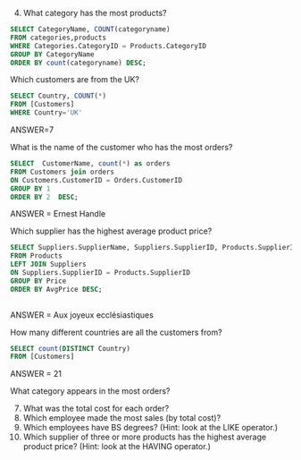 4) What category has the most products?

```sql
SELECT CategoryName, COUNT(categoryname)
FROM categories,products
WHERE Categories.CategoryID = Products.CategoryID
GROUP BY CategoryName
ORDER BY count(categoryname) DESC;
```

Which customers are from the UK?

```sql 
SELECT Country, COUNT(*) 
FROM [Customers]
WHERE Country='UK'
```
ANSWER=7

What is the name of the customer who has the most orders?
```sql
SELECT  CustomerName, count(*) as orders 
FROM Customers join orders
ON Customers.CustomerID = Orders.CustomerID
GROUP BY 1
ORDER BY 2  DESC;
```
ANSWER = Ernest Handle

Which supplier has the highest average product price?
```sql
SELECT Suppliers.SupplierName, Suppliers.SupplierID, Products.SupplierID, AVG(Products.Price) AS AvgPrice
FROM Products 
LEFT JOIN Suppliers
ON Suppliers.SupplierID = Products.SupplierID
GROUP BY Price
ORDER BY AvgPrice DESC;
	
```
ANSWER = Aux joyeux ecclésiastiques 




How many different countries are all the customers from?
```sql
SELECT count(DISTINCT Country)  
FROM [Customers]
```
ANSWER = 21

What category appears in the most orders?


7. What was the total cost for each order?
8. Which employee made the most sales (by total cost)?
9. Which employees have BS degrees? (Hint: look at the LIKE operator.)
10. Which supplier of three or more products has the highest average product price? (Hint: look at the HAVING operator.)

